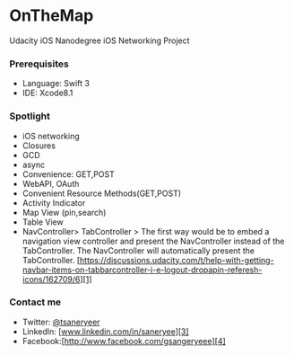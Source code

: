 
# OnTheMap
Udacity iOS Nanodegree iOS Networking Project 

### Prerequisites

* Language: Swift 3
* IDE: Xcode8.1

### Spotlight

* iOS networking
* Closures
* GCD
* async
* Convenience: GET,POST
* WebAPI, OAuth
* Convenient Resource Methods(GET,POST)
* Activity Indicator
* Map View (pin,search)
* Table View
* NavController\> TabController \> The first way would be to embed a navigation view controller and present the NavController instead of the TabController. The NavController will automatically present the TabController. [https://discussions.udacity.com/t/help-with-getting-navbar-items-on-tabbarcontroller-i-e-logout-dropapin-referesh-icons/162709/6][1]

### Contact me
* Twitter: [@tsaneryeer][2]
* LinkedIn: [www.linkedin.com/in/saneryee][3]
* Facebook:[http://www.facebook.com/gsangeryeee][4]



[1]:	https://discussions.udacity.com/t/help-with-getting-navbar-items-on-tabbarcontroller-i-e-logout-dropapin-referesh-icons/162709/6
[2]:	https://twitter.com/tsaneryeer "@tsaneryeer"
[3]:	www.linkedin.com/in/saneryee
[4]:	http://www.facebook.com/gsangeryeee "http://www.facebook.com/gsangeryeee"
